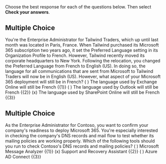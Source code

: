 ## 

Choose the best response for each of the questions below. Then select **Check your answers**.

## Multiple Choice
You're the Enterprise Administrator for Tailwind Traders, which up until last month was located in Paris, France. When Tailwind purchased its Microsoft 365 subscription two years ago, it set the Preferred Language setting in its Organization Profile to French. However, Tailwind recently moved its corporate headquarters to New York. Following the relocation, you changed the Preferred Language from French to English (US). In doing so, the language for all communications that are sent from Microsoft to Tailwind Traders will now be in English (US). However, what aspect of your Microsoft 365 deployment will still be in French?
( ) The language used by Exchange Online will still be French {{1}}
( ) The language used by Outlook will still be French {{2}}
(x) The language used by SharePoint Online will still be French {{3}}

## Multiple Choice
As the Enterprise Administrator for Contoso, you want to confirm your company's readiness to deploy Microsoft 365. You're especially interested in checking the company's DNS records and mail flow to test whether its mailing policies are working properly. Which of the following tools should you run to check Contoso's DNS records and mailing policies?
( ) Microsoft Message Analyzer {{1}}
(x) Support and Recovery Assistant {{2}}
( ) Azure AD Connect {{3}}

